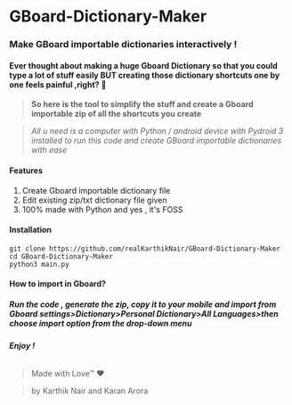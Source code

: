 # GBoard-Dictionary-Maker

### Make GBoard importable dictionaries interactively !

#### Ever thought about making a huge Gboard Dictionary so that you could type a lot of stuff easily BUT creating those dictionary shortcuts one by one feels painful ,right? 🤔 
> **So here is the tool to simplify the stuff and create a Gboard importable zip of all the shortcuts you create**

> *All u need is a computer with Python / android device with Pydroid 3 installed to run this code and create GBoard importable dictionaries with ease*

#### **Features**
 1. Create Gboard importable dictionary file
 2. Edit existing zip/txt dictionary file given
 3. 100% made with Python and yes , it's FOSS
 


#### **Installation**
    git clone https://github.com/realKarthikNair/GBoard-Dictionary-Maker
    cd GBoard-Dictionary-Maker
    python3 main.py



#### How to import in Gboard?
##### **Run the code , generate the zip, copy it to your mobile and import from Gboard settings>Dictionary>Personal Dictionary>All Languages>then choose import option from the drop-down menu**

###### **Enjoy !**

>Made with Love™ ❤️

>by Karthik Nair and Karan Arora

